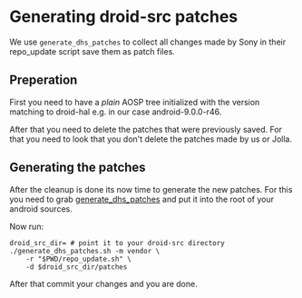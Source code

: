 # Generating droid-src patches

We use `generate_dhs_patches` to collect all changes made by Sony in their
repo_update script save them as patch files.

## Preperation

First you need to have a *plain* AOSP tree initialized with the version
matching to droid-hal e.g. in our case android-9.0.0-r46.

After that you need to delete the patches that were previously saved.
For that you need to look that you don't delete the patches made by us or Jolla.

## Generating the patches

After the cleanup is done its now time to generate the new patches.
For this you need to grab [generate_dhs_patches](https://github.com/mer-hybris/droid-hal-source/pull/7) and put it into the root of your android sources.

Now run:
```
droid_src_dir= # point it to your droid-src directory
./generate_dhs_patches.sh -m vendor \
    -r "$PWD/repo_update.sh" \
    -d $droid_src_dir/patches
```

After that commit your changes and you are done.
